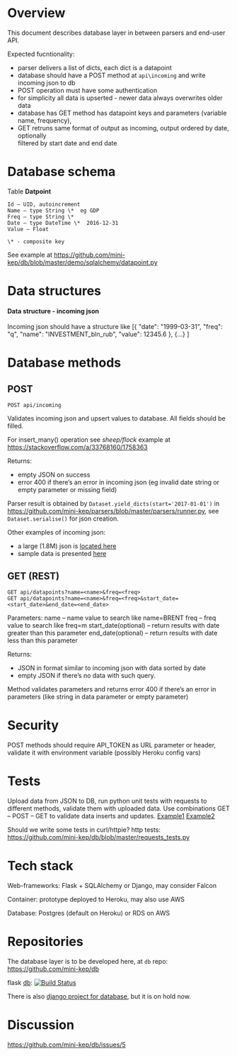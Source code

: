 Overview
========

This document describes database layer in between parsers and end-user API.

Expected fucntionality:
- parser delivers a list of dicts, each dict is a datapoint
- database should have a POST method at ```api\incoming``` and write incoming json to db
- POST operation must have some authentication
- for simplicity all data is upserted - newer data always overwrites older data
- database has GET method has datapoint keys and parameters (variable name, frequency), 
- GET retruns same format of output as incoming, output ordered by date,  optionally    
  filtered by start date and end date 

Database schema
===============

Table **Datpoint**
```
Id – UID, autoincrement  
Name – type String \*  eg GDP
Freq – type String \*  
Date – type DateTime \*  2016-12-31
Value – Float  

\* - composite key
```

See example at <https://github.com/mini-kep/db/blob/master/demo/sqlalchemy/datapoint.py>

Data structures
===============

#### Data structure - incoming json

Incoming json should have a structure like
    [{
        "date": "1999-03-31",
        "freq": "q",
        "name": "INVESTMENT_bln_rub",
        "value": 12345.6
    },
    {...} 
    ]



Database methods
================

POST
----

```POST api/incoming``` 

Validates incoming json and upsert values to database. All fields should be filled.

For insert_many() operation see *sheep/flock* example at <https://stackoverflow.com/a/33768160/1758363>

Returns:
- empty JSON on success
- error 400 if there’s an error in incoming json (eg invalid date string or empty parameter or missing field)

Parser result is obtained by  ```Dataset.yield_dicts(start='2017-01-01')``` in <https://github.com/mini-kep/parsers/blob/master/parsers/runner.py>, see ```Dataset.serialise()``` for json creation.

Other examples of incoming json:
- a large (1.8M) json is [located here](https://github.com/mini-kep/intro/blob/master/pipeline/dataset.json)
- sample data is presented [here](https://github.com/mini-kep/full-app/issues/9#issuecomment-331814995)

GET (REST)
----------

```
GET api/datapoints?name=<name>&freq=<freq>
GET api/datapoints?name=<name>&freq=<freq>&start_date=<start_date>&end_date=<end_date>
```

Parameters:
name – name value to search like name=BRENT
freq – freq value to search like freq=m
start_date(optional) –  return results with date greater than this parameter
end_date(optional) – return results with date less than this parameter

Returns:
- JSON in format similar to incoming json with data sorted by date
- empty JSON if there’s no data with such query.

Method validates parameters and returns error 400 if there’s an error in parameters (like string in data parameter or empty parameter) 

Security
========

POST methods should require API_TOKEN as URL parameter or header, validate it with environment variable (possibly Heroku config vars)

Tests
=====

Upload data from JSON to DB, run python unit tests with requests to different methods, validate them with uploaded data.
Use combinations GET – POST – GET to validate data inserts and updates.
[Example1](https://github.com/mini-kep/db/blob/master/demo/sqlalchemy/tests/test_clientdb_demo.py)
[Example2](https://github.com/mini-kep/full-app/blob/master/datapoint/tests.py)

Should we write some tests in curl/httpie? http tests: <https://github.com/mini-kep/db/blob/master/requests_tests.py>

Tech stack
==========

Web-frameworks: Flask + SQLAlchemy or Django, may consider Falcon

Container: prototype deployed to Heroku, may also use AWS

Database: Postgres (default on Heroku) or RDS on AWS

Repositories
============

The database layer is to be developed here, at ```db``` repo: <https://github.com/mini-kep/db>


flask [db](https://github.com/mini-kep/db): 
[![Build Status](https://travis-ci.org/mini-kep/db.svg?branch=master)](https://travis-ci.org/mini-kep/db)

There is also [django project for database](django_app.md),  but it is on hold now.

Discussion
==========

<https://github.com/mini-kep/db/issues/5>
